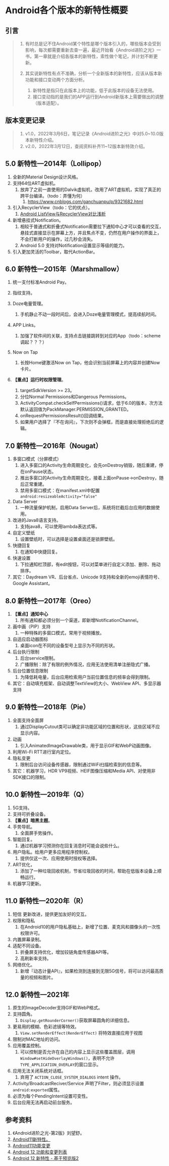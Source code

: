 # Android各个版本的新特性概要

## 引言

>  1. 有时总是记不住Android某个特性是哪个版本引入的，哪些版本会受到影响，每次都需要重新去查一遍，最近开始看《Android进阶之光》一书，第一章就是介绍各版本的新特性，索性做个笔记，并计划不断更新。
>
>  2. 其实说新特性有点不准确，分析一个全新版本的新特性，应该从版本新功能和接口变动两个方面分析。
>     1. 新特性是指只在此版本上的功能，低于此版本的设备无法使用。
>     2. 接口变动指的是我们的APP运行到Android新版本上需要做出的调整（版本适配）。

## 版本变更记录

> 1. v1.0，2022年3月6日，笔记记录《Android进阶之光》中对5.0~10.0版本新特性介绍。
> 1. v2.0，2022年3月12日，查阅资料补齐11~12版本新特效介绍。

## 5.0 新特性—2014年（Lollipop）

1. 全新的Material Design设计风格。
2. 支持64位ART虚拟机。
   1. 放弃了之前一直使用的Dalvik虚拟机，改用了ART虚拟机，实现了真正的跨平台编译。（todo：弄懂为何）
      1. https://www.cnblogs.com/ganchuanpu/p/9321682.html
3. 引入RecyclerView（todo：它的优点）。
   1. [Android ListView与RecyclerView对比浅析](https://blog.csdn.net/import_sadaharu/article/details/81323801)
4. 新增悬挂式Notification。
   1. 相较于普通式和折叠式Notification需要拉下通知中心才可以查看的交互，悬挂式直接显示在屏幕上方，并且焦点不变，仍然在用户操作的界面上，不会打断用户的操作，过几秒会消失。
   2. Android 5.0 支持对Notification设置显示等级的能力。
5. 引入更加灵活的Toolbar，取代ActionBar。

## 6.0 新特性—2015年（Marshmallow）

1. 统一支付标准Android Pay。
1. 指纹支持。
3. Doze电量管理。
   1. 手机静止不动一段时间后，会进入Doze电量管理模式，提高续航时间。

4. APP Links。
   1. 加强了软件间的关联，支持点击链接跳转到对应的App（todo：scheme调起？？？）

5. Now on Tap
   1. 长按Home键激活Now on Tap，他会识别当前屏幕上的内容并创建Now卡片。

6. **【重点】运行时权限管理**。
   1. targetSdkVersion >= 23。
   2. 分位Normal Permissions和Dangerous Permissions。
   3. ActivityCompat.checkSelfPermissions()请求，低于6.0的版本，次方法默认返回值为PackManager.PERMISSION_GRANTED。
   4. onRequestPermissionsResult()回调结果。
   5. 如果用户选择了『不在询问』，下次则不会弹框，而是直接处理拒绝后的逻辑。


## 7.0 新特性—2016年（Nougat）

1. 多窗口模式（分屏模式）
   1. 进入多窗口的Activity生命周期变化，会先onDestroy销毁，随后重建，停在onPause状态。
   2. 推出多窗口的Activity生命周期变化，接着上面onPause->onDestroy，随后正常重建。
   3. 禁用多窗口模式：在manifest.xml中配置`android:resizeableActivity="false"`
2. Data Server
   1. 一种流量保护机制，启用Data Server后，系统将拦截后台应用的数据使用。
3. 改进的Java8语言支持。
   1. 支持java8，可以使用lambda表达式等。
4. 自定义壁纸
   1. 设置壁纸时，可以选择是设置桌面还是锁屏壁纸。
5. 快捷回复
   1. 在通知中快捷回复。
6. 快速设置
   1. 下拉通知栏顶部，有edit按钮，可以对菜单进行自定义添加、删除、拖动排序。
7. 其它：Daydream VR、后台省点、Unicode 9支持和全新的emoji表情符号、Google Assistant。

## 8.0 新特性—2017年（Oreo）

1. **【重点】通知中心**
   1. 所有通知都必须分到一个渠道，即新增NotificationChannel。
2. 画中画（PIP）支持
   1. 一种特殊的多窗口模式，常用于视频播放。
3. 自适应启动器图标
   1. 桌面icon在不同的设备型号上显示为不同的形状。
4. 后台执行限制
   1. 后台service限制。
   2. 广播限制：除了有限的例外情况，应用无法使用清单注册隐式广播。
5. 后台位置信息限制
   1. 为降低耗电量，后台应用检索用户当前位置信息的频率会得到限制。
6. 其它：自动填充框架、自动调整TextView的大小、WebView API、多显示器支持

## 9.0 新特性—2018年（Pie）

1. 全面支持全面屏
   1. 通过DisplayCutout类可以确定非功能区域的位置和形状，这些区域不应显示内容。
2. 动画
   1. 引入AnimatedImageDrawable类，用于显示GIF和WebP动画图像。
3. 利用Wi-Fi RTT进行室内定位。
4. 隐私变更
   1. 限制后台访问设备传感器，限制通过WiFi扫描检索到的信息等。
5. 其它：机器学习，HDR VP9视频、HEIF图像压缩和Media API、对使用非SDK接口的限制。

## 10.0 新特性—2019年（Q）

1. 5G支持。
2. 支持可折叠设备。
3. **【重点】暗黑主题**。
4. 手势导航。
   1. 全面屏手势操作。
5. 智能回复。
   1. 通过机器学习预测你在回复消息时可能会说些什么。
6. 用户隐私。给用户更多应用程序控制权。
   1. 提供仅这一次、应用使用时授权等选择。
7. ART优化，
   1. 添加了一种垃圾回收机制，节省垃圾回收的时间，帮助在低版本设备上顺畅运行。
8. 机器学习更新。

## 11.0 新特性—2020年（R）

1. 短信 更新改进，提供更加友好的交互。
2. 权限和隐私
   1. 在Android10的用户隐私基础上，新增了位置、麦克风和摄像头的一次性权限许可。
3. 内置屏幕录制。
4. 适配不同设备。
   1. 折叠屏支持优化，增加铰链角度传感器API等。
   2. 高刷新率支持。
5. 网络优化。
   1. 新增『动态计量API』，如果检测到连接到无限5G信号，将可以访问最高质量的视频和图片。



## 12.0 新特性—2021年

1. 原生的ImageDecoder支持GIF和WebP格式。
2. 支持圆角。
   1. `Display.getRounderCorner()`获取屏幕圆角的详细信息。
3. 更易用的模糊、色彩滤镜等特效。
   1. `View.setRenderEffect(RenderEffect)` 将特效直接应用于视图
4. 限制对MAC地址的访问。
5. 应用覆盖控制。
   1. 可以控制是否允许在自己的内容上显示这些覆盖图层，调用`Window#setHideOverlayWindows()`，表明不允许`TYPE_APPLICATION_OVERLAY`的窗口显示。
6. 应用无法关闭系统对话框。
   1. 弃用了 `ACTION_CLOSE_SYSTEM_DIALOGS` intent 操作。
7. Activity/BroadcastReciver/Service 声明了Filter，则必须显示设置`android:exported`属性。
8. 必须为每个PendingIntent设置可变性。
9. 后台应用无法再启动前台服务。



## 参考资料

1. 《Android进阶之光-第2版》刘望舒。
2. [Android11新特性。](https://blog.csdn.net/xiangzhihong8/article/details/105962075)
3. [Android11功能变更](https://developer.android.google.cn/about/versions/11)
4. [Android 12 功能和变更列表](https://developer.android.google.cn/about/versions/12/summary)
5. [Android 12 新特性 - 基于预览版2](https://www.jianshu.com/p/b1dd33fde956)
































